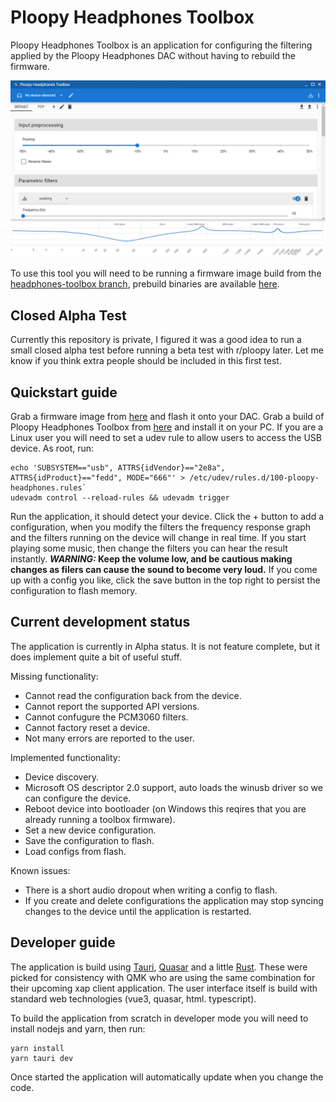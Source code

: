 # Ploopy Headphones Toolbox

Ploopy Headphones Toolbox is an application for configuring the filtering applied by the Ploopy Headphones DAC without having to rebuild the firmware.

![Screenshot Ploopy Headphones Toolbox.](screenshot.png)

To use this tool you will need to be running a firmware image build from the [headphones-toolbox branch](https://github.com/george-norton/headphones/tree/headphones-toolbox), prebuild binaries are available [here](https://github.com/george-norton/headphones/releases/tag/headphones-toolbox-alpha-v1).

## Closed Alpha Test

Currently this repository is private, I figured it was a good idea to run a small closed alpha test before running a beta test with r/ploopy later. Let me know if you think extra people should be included in this first test.

## Quickstart guide

Grab a firmware image from [here](https://github.com/george-norton/headphones/releases/tag/headphones-toolbox-alpha-v1) and flash it onto your DAC.
Grab a build of Ploopy Headphones Toolbox from [here](https://github.com/george-norton/headphones-toolbox/releases/tag/headphones-toolbox-alpha-v1) and install it on your PC.
If you are a Linux user you will need to set a udev rule to allow users to access the USB device. As root, run:
```
echo 'SUBSYSTEM=="usb", ATTRS{idVendor}=="2e8a", ATTRS{idProduct}=="fedd", MODE="666"' > /etc/udev/rules.d/100-ploopy-headphones.rules`
udevadm control --reload-rules && udevadm trigger
```
Run the application, it should detect your device. Click the + button to add a configuration, when you modify the filters the frequency response graph and the filters running on the device will change in real time. If you start playing some music, then change the filters you can hear the result instantly. **_WARNING:_ Keep the volume low, and be cautious making changes as filers can cause the sound to become very loud.**
If you come up with a config you like, click the save button in the top right to persist the configuration to flash memory.

## Current development status

The application is currently in Alpha status. It is not feature complete, but it does implement quite a bit of useful stuff.

Missing functionality:
- Cannot read the configuration back from the device.
- Cannot report the supported API versions.
- Cannot confugure the PCM3060 filters.
- Cannot factory reset a device.
- Not many errors are reported to the user.

Implemented functionality:
- Device discovery.
- Microsoft OS descriptor 2.0 support, auto loads the winusb driver so we can configure the device.
- Reboot device into bootloader (on Windows this reqires that you are already running a toolbox firmware).
- Set a new device configuration.
- Save the configuration to flash.
- Load configs from flash.

Known issues:
- There is a short audio dropout when writing a config to flash.
- If you create and delete configurations the application may stop syncing changes to the device until the application is restarted.

## Developer guide

The application is build using [Tauri](https://tauri.app/), [Quasar](https://quasar.dev/) and a little [Rust](https://www.rust-lang.org/). These were picked for consistency with QMK who are using the same combination for their upcoming xap client application. The user interface itself is build with standard web technologies (vue3, quasar, html. typescript).

To build the application from scratch in developer mode you will need to install nodejs and yarn, then run:
```
yarn install
yarn tauri dev
```
Once started the application will automatically update when you change the code.